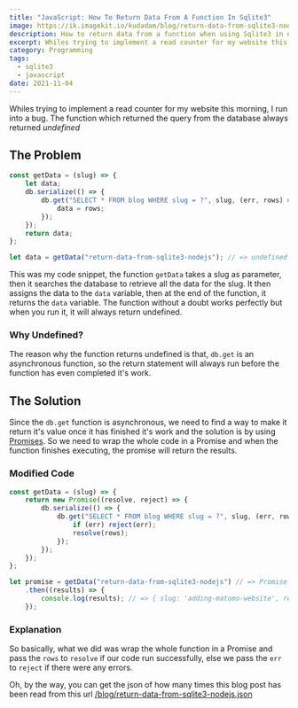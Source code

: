 ```yaml
---
title: "JavaScript: How To Return Data From A Function In Sqlite3"
image: https://ik.imagekit.io/kudadam/blog/return-data-from-sqlite3-nodejs/hero.jpg
description: How to return data from a function when using Sqlite3 in node javascript
excerpt: Whiles trying to implement a read counter for my website this morning, I run into a bug. The function which returned the query from the database always returned undefined
category: Programming
tags:
  - sqlite3
  - javascript
date: 2021-11-04
---
```


<p class="intro">
 Whiles trying to implement a read counter for my website this morning, I run into a bug. The function which returned the query from the database always returned <i>undefined</i>
</p>

## The Problem

```javascript
const getData = (slug) => {
	let data;
	db.serialize(() => {
		db.get("SELECT * FROM blog WHERE slug = ?", slug, (err, rows) => {
			data = rows;
		});
	});
	return data;
};

let data = getData("return-data-from-sqlite3-nodejs"); // => undefined
```

This was my code snippet, the function `getData` takes a slug as parameter, then it searches the database to retrieve all the data for the slug. It then assigns the data to the `data` variable, then at the end of the function, it returns the `data` variable. The function without a doubt works perfectly but when you run it, it will always return undefined.

### Why Undefined?

The reason why the function returns undefined is that, `db.get` is an asynchronous function, so the return statement will always run before the function has even completed it's work.

## The Solution

Since the `db.get` function is asynchronous, we need to find a way to make it return it's value once it has finished it's work and the solution is by using [Promises](https://developer.mozilla.org/en-US/docs/Web/JavaScript/Reference/Global_Objects/Promise). So we need to wrap the whole code in a Promise and when the function finishes executing, the promise will return the results.

### Modified Code

```javascript
const getData = (slug) => {
	return new Promise((resolve, reject) => {
		db.serialize(() => {
			db.get("SELECT * FROM blog WHERE slug = ?", slug, (err, rows) => {
				if (err) reject(err);
				resolve(rows);
			});
		});
	});
};

let promise = getData("return-data-from-sqlite3-nodejs") // => Promise { <pending> }
	.then((results) => {
		console.log(results); // => { slug: 'adding-matomo-website', read_times: 1, shares: 0, likes: 0 }
	});
```

### Explanation

So basically, what we did was wrap the whole function in a Promise and pass the `rows` to `resolve` if our code run successfully, else we pass the `err` to `reject` if there were any errors.

Oh, by the way, you can get the json of how many times this blog post has been read from this url [/blog/return-data-from-sqlite3-nodejs.json](https://www.kudadam.com/blog/return-data-from-sqlite3-nodejs.json)
